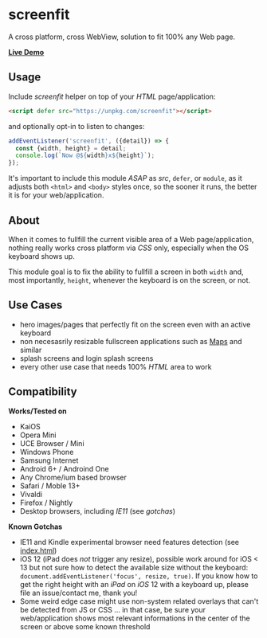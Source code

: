 # screenfit

A cross platform, cross WebView, solution to fit 100% any Web page.

**[Live Demo](https://webreflection.github.io/screenfit/)**



## Usage

Include *screenfit* helper on top of your *HTML* page/application:

```html
<script defer src="https://unpkg.com/screenfit"></script>
```

and optionally opt-in to listen to changes:

```js
addEventListener('screenfit', ({detail}) => {
  const {width, height} = detail;
  console.log(`Now @${width}x${height}`);
});
```

It's important to include this module *ASAP* as *src*, `defer`, or `module`, as it adjusts both `<html>` and `<body>` styles once, so the sooner it runs, the better it is for your web/application.



## About

When it comes to fullfill the current visible area of a Web page/application, nothing really works cross platform via *CSS* only, especially when the OS keyboard shows up.

This module goal is to fix the ability to fullfill a screen in both `width` and, most importantly, `height`, whenever the keyboard is on the screen, or not.



## Use Cases

  * hero images/pages that perfectly fit on the screen even with an active keyboard
  * non necesasrily resizable fullscreen applications such as [Maps](https://webreflection.github.io/map/) and similar
  * splash screens and login splash screens
  * every other use case that needs 100% *HTML* area to work



## Compatibility

**Works/Tested on**

 - KaiOS
 - Opera Mini
 - UCE Browser / Mini
 - Windows Phone
 - Samsung Internet
 - Android 6+ / Androind One
 - Any Chrome/ium based browser
 - Safari / Moble 13+
 - Vivaldi
 - Firefox / Nightly
 - Desktop browsers, including *IE11* (see *gotchas*)

**Known Gotchas**

 - IE11 and Kindle experimental browser need features detection (see [index.html](./index.html))
 - iOS 12 (iPad does *not* trigger any resize), possible work around for iOS < 13 but not sure how to detect the available size without the keyboard: `document.addEventListener('focus', resize, true)`. If you know how to get the right height with an *iPad* on *iOS* 12 with a keyboard up, please file an issue/contact me, thank you!
 - Some weird edge case might use non-system related overlays that can't be detected from JS or CSS ... in that case, be sure your web/application shows most relevant informations in the center of the screen or above some known threshold

